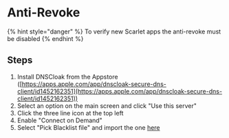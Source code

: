 # Anti-Revoke

{% hint style="danger" %}
To verify new Scarlet apps the anti-revoke must be disabled
{% endhint %}

## Steps

1. Install DNSCloak from the Appstore ([https://apps.apple.com/app/dnscloak-secure-dns-client/id1452162351](https://apps.apple.com/app/dnscloak-secure-dns-client/id1452162351))
2. Select an option on the main screen and click "Use this server"
3. Click the three line icon at the top left
4. Enable "Connect on Demand"
5. Select "Pick Blacklist file" and import the one [here](http://resources.usescarlet.com/blacklist.php)

<div>

<figure><img src="../.gitbook/assets/235AF45D-9CF0-472E-8D79-7EE5A014CB28.jpg" alt=""><figcaption></figcaption></figure>

 

<figure><img src="../.gitbook/assets/62C59B32-C295-4D3A-A74C-CE6B02C5A2CC.jpg" alt=""><figcaption></figcaption></figure>

 

<figure><img src="../.gitbook/assets/02903D75-3E52-499D-A1D4-7B8A37BBBEE8.jpg" alt=""><figcaption></figcaption></figure>

 

<figure><img src="../.gitbook/assets/2634352B-B5B5-4922-8F35-B46421A0B72A.jpg" alt=""><figcaption></figcaption></figure>

</div>
